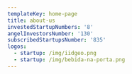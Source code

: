 ```yaml
---
templateKey: home-page
title: about-us
investedStartupNumbers: '8'
angelInvestorsNumber: '130'
subscribedStartupsNumber: '835'
logos:
  - startup: /img/iidgeo.png
  - startup: /img/bebida-na-porta.png
---
```


